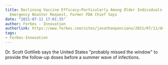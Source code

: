```yaml
---
title: Declining Vaccine Efficacy—Particularly Among Older Individuals—Prompting Pfizer’s
  Emergency Booster Request, Former FDA Chief Says
date: "2021-07-11 17:01:35"
author: Forbes - Innovation
authorlink: https://www.forbes.com/sites/jonathanponciano/2021/07/11/declining-vaccine-efficacy-particularly-among-older-individuals-prompting-pfizers-emergency-booster-request-former-fda-chief-says/
tags:
- Forbes-Innovation
---
```

Dr. Scott Gottlieb says the United States "probably missed the window" to provide the follow-up doses before a summer wave of infections.